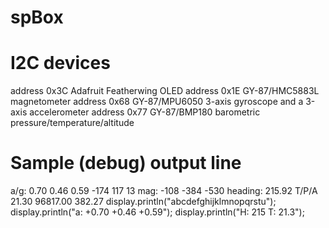 # spBox

I2C devices
===========
address 0x3C 	Adafruit Featherwing OLED
address 0x1E	GY-87/HMC5883L 	magnetometer
address 0x68	GY-87/MPU6050 	3-axis gyroscope and a 3-axis accelerometer
address 0x77	GY-87/BMP180 	barometric pressure/temperature/altitude

Sample (debug) output line
==========================
a/g:	0.70	0.46	0.59	-174	117	13	mag:	-108	-384	-530	heading:	215.92	T/P/A	21.30	96817.00	382.27
display.println("abcdefghijklmnopqrstu");
display.println("a:  +0.70 +0.46 +0.59");
display.println("H: 215 T: 21.3");
